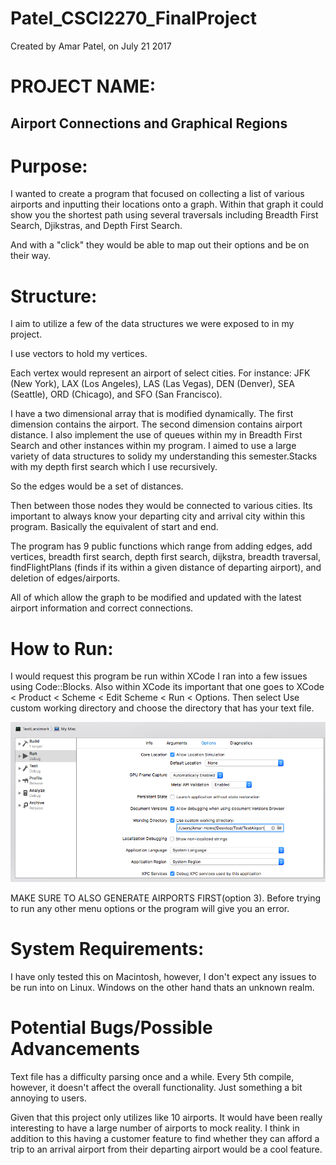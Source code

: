# Patel_CSCI2270_FinalProject
Created by Amar Patel, on July 21 2017

# PROJECT NAME: 
## Airport Connections and Graphical Regions

# Purpose: 
I wanted to create a program that focused on collecting a list of various airports and
inputting their locations onto a graph. Within that graph it could show you the shortest path using several
traversals including Breadth First Search, Djikstras, and Depth First Search.

And with a "click" they would be able to map out their options and be on their way.

# Structure:

I aim to utilize a few of the data structures we were exposed to in my project.

I use vectors to hold my vertices. 

Each vertex would represent an airport of select cities.
For instance: JFK (New York), LAX (Los Angeles), LAS (Las Vegas), DEN (Denver),
SEA (Seattle), ORD (Chicago), and SFO (San Francisco).

I have a two dimensional array that is modified dynamically. The first dimension contains the airport.
The second dimension contains airport distance. I also implement the use of queues within my in Breadth First Search and other instances within my program. I aimed to use a large variety of data structures to solidy my understanding this semester.Stacks with my depth first search which I use recursively.

So the edges would be a set of distances. 

Then between those nodes they would be connected to various cities. Its important to always know your departing city and arrival city within this program. Basically the equivalent of start and end.

The program has 9 public functions which range from adding edges, add vertices, breadth first search, depth first search, dijkstra, breadth traversal, findFlightPlans (finds if its within a given distance of departing airport), and deletion of edges/airports.

All of which allow the graph to be modified and updated with the latest airport information and correct connections. 


# How to Run:
I would request this program be run within XCode I ran into a few issues using Code::Blocks. Also within XCode its important that one goes to XCode < Product < Scheme < Edit Scheme < Run < Options. Then select Use custom working directory and choose the directory that has your text file. 

![alt text](https://github.com/WhereIsAmar/Patel_CSCI2270_FinalProject/blob/master/XCode%20Scheme.png)



MAKE SURE TO ALSO GENERATE AIRPORTS FIRST(option 3). Before trying to run any other menu options or the program will give you an error.

# System Requirements:
I have only tested this on Macintosh, however, I don't expect any issues to be run into on Linux. Windows on the other hand thats an unknown realm.

# Potential Bugs/Possible Advancements
Text file has a difficulty parsing once and a while. Every 5th compile, however, it doesn't affect the overall functionality. Just something a bit annoying to users.

Given that this project only utilizes like 10 airports. It would have been really interesting to have a large number of airports to mock reality. I think in addition to this having a customer feature to find whether they can afford a trip to an arrival airport from their departing airport would be a cool feature.


